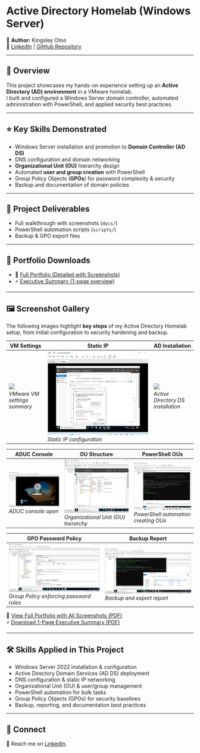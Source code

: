 # Active Directory Homelab (Windows Server)

👤 **Author:** Kingsley Otoo  
🔗 [LinkedIn](https://www.linkedin.com/in/kingsley-otoo-6aabb0273) | [GitHub Repository](https://github.com/Tygun02/ActiveDirectory-Lab-Homelab)

---

## 📌 Overview
This project showcases my hands-on experience setting up an **Active Directory (AD) environment** in a VMware homelab.  
I built and configured a Windows Server domain controller, automated administration with PowerShell, and applied security best practices.

---

## ⭐ Key Skills Demonstrated
- Windows Server installation and promotion to **Domain Controller (AD DS)**  
- DNS configuration and domain networking  
- **Organizational Unit (OU)** hierarchy design  
- Automated **user and group creation** with PowerShell  
- Group Policy Objects (**GPOs**) for password complexity & security  
- Backup and documentation of domain policies  

---

## 📂 Project Deliverables
- Full walkthrough with screenshots (`docs/`)  
- PowerShell automation scripts (`scripts/`)  
- Backup & GPO export files  

---

## 📄 Portfolio Downloads

- 📘 [Full Portfolio (Detailed with Screenshots)](ActiveDirectoryHomelabPortfolio.pdf)  
- ⚡ [Executive Summary (1-page overview)](ActiveDirectoryHomelabSummary.pdf)

---

## 🖼️ Screenshot Gallery

The following images highlight **key steps** of my Active Directory Homelab setup, from initial configuration to security hardening and backup.

| VM Settings | Static IP | AD Installation |
|-------------|-----------|-----------------|
| ![](./img/vm-settings.png)<br>_VMware VM settings summary_ | ![](./img/static-ip.png)<br>_Static IP configuration_ | ![](./img/ad-install.png)<br>_Active Directory DS installation_ |

| ADUC Console | OU Structure | PowerShell OUs |
|--------------|--------------|----------------|
| ![](./img/aduc-console.png)<br>_ADUC console open_ | ![](./img/ou-structure.png)<br>_Organizational Unit (OU) hierarchy_ | ![](./img/powershell-ous.png)<br>_PowerShell automation creating OUs_ |

| GPO Password Policy | Backup Report |
|---------------------|---------------|
| ![](./img/gpo-password-policy.png)<br>_Group Policy enforcing password rules_ | ![](./img/backup-report.png)<br>_Backup and export report_ |

📘 [View Full Portfolio with All Screenshots (PDF)](../ActiveDirectoryHomelab-Portfolio.pdf)  
⚡ [Download 1-Page Executive Summary (PDF)](../ActiveDirectoryHomelab-Summary.pdf)  

---

## 🛠️ Skills Applied in This Project
- Windows Server 2022 installation & configuration  
- Active Directory Domain Services (AD DS) deployment  
- DNS configuration & static IP networking  
- Organizational Unit (OU) & user/group management  
- PowerShell automation for bulk tasks  
- Group Policy Objects (GPOs) for security baselines  
- Backup, reporting, and documentation best practices  

---

## 🔗 Connect
📧 Reach me on [LinkedIn](https://www.linkedin.com/in/kingsley-otoo-6aabb0273).  


